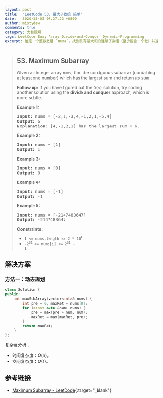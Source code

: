 ```yaml
---
layout: post
title:  "LeetCode 53. 最大子数组 简单"
date:   2020-12-05 07:37:33 +0800
author: mistydew
comments: true
category: 力扣题解
tags: LeetCode Easy Array Divide-and-Conquer Dynamic-Programming
excerpt: 给定一个整数数组 `nums`，找到具有最大和的连续子数组（至少包含一个数）并返回*它的和*。
---
```

> ## 53. Maximum Subarray
> 
> Given an integer array `nums`, find the contiguous subarray (containing at least one number) which has the largest sum and return *its sum*.
> 
> **Follow up:** If you have figured out the `O(n)` solution, try coding another solution using the **divide and conquer** approach, which is more subtle.
> 
> **Example 1:**
> 
> <pre>
> <strong>Input:</strong> nums = [-2,1,-3,4,-1,2,1,-5,4]
> <strong>Output:</strong> 6
> <strong>Explanation:</strong> [4,-1,2,1] has the largest sum = 6.
> </pre>
> 
> **Example 2:**
> 
> <pre>
> <strong>Input:</strong> nums = [1]
> <strong>Output:</strong> 1
> </pre>
> 
> **Example 3:**
> 
> <pre>
> <strong>Input:</strong> nums = [0]
> <strong>Output:</strong> 0
> </pre>
> 
> **Example 4:**
> 
> <pre>
> <strong>Input:</strong> nums = [-1]
> <strong>Output:</strong> -1
> </pre>
> 
> **Example 5:**
> 
> <pre>
> <strong>Input:</strong> nums = [-2147483647]
> <strong>Output:</strong> -2147483647
> </pre>
>  
> **Constraints:**
> 
> * <code>1 <= nums.length <= 2 * 10<sup>4</sup></code>
> * <code>-2<sup>31</sup> <= nums[i] <= 2<sup>31</sup> - 1</code>

## 解决方案

### 方法一：动态规划

```cpp
class Solution {
public:
    int maxSubArray(vector<int>& nums) {
        int pre = 0, maxRet = nums[0];
        for (const auto &num: nums) {
            pre = max(pre + num, num);
            maxRet = max(maxRet, pre);
        }
        return maxRet;
    }
};
```

复杂度分析：
* 时间复杂度：*O*(n)。
* 空间复杂度：*O*(1)。

## 参考链接

* [Maximum Subarray - LeetCode](https://leetcode.com/problems/maximum-subarray/){:target="_blank"}
